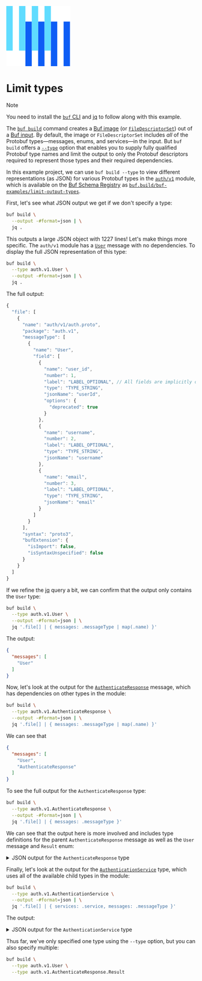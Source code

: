 ![The Buf logo](https://raw.githubusercontent.com/bufbuild/buf-examples/main/.github/buf-logo.svg)

# Limit types

> [!NOTE]
> You need to install the [`buf` CLI][install] and [jq] to follow along with this example.

The [`buf build`][build] command creates a [Buf image][image] (or
[`FileDescriptorSet`][filedescriptorset]) out of a [Buf input][input]. By default, the image or
`FileDescriptorSet` includes _all_ of the Protobuf types—messages, enums, and services—in the input.
But `buf build` offers a [`--type`][type] option that enables you to supply fully qualified Protobuf
type names and limit the output to only the Protobuf descriptors required to represent those types
and their required dependencies.

In this example project, we can use `buf build --type` to view different representations (as JSON)
for various Protobuf types in the [`auth/v1`](./auth/v1) module, which is available on the [Buf
Schema Registry][bsr] as [`buf.build/buf-examples/limit-output-types`][bsr-mod].

First, let's see what JSON output we get if we don't specify a type:

```sh
buf build \
  --output -#format=json | \
  jq .
```

This outputs a large JSON object with 1227 lines! Let's make things more specific. The `auth/v1`
module has a [`User`](./auth/v1#L5-9) message with no dependencies. To display the full JSON
representation of this type:

```sh
buf build \
  --type auth.v1.User \
  --output -#format=json | \
  jq .
```

The full output:

```javascript
{
  "file": [
    {
      "name": "auth/v1/auth.proto",
      "package": "auth.v1",
      "messageType": [
        {
          "name": "User",
          "field": [
            {
              "name": "user_id",
              "number": 1,
              "label": "LABEL_OPTIONAL", // All fields are implicitly optional in proto3
              "type": "TYPE_STRING",
              "jsonName": "userId",
              "options": {
                "deprecated": true
              }
            },
            {
              "name": "username",
              "number": 2,
              "label": "LABEL_OPTIONAL",
              "type": "TYPE_STRING",
              "jsonName": "username"
            },
            {
              "name": "email",
              "number": 3,
              "label": "LABEL_OPTIONAL",
              "type": "TYPE_STRING",
              "jsonName": "email"
            }
          ]
        }
      ],
      "syntax": "proto3",
      "bufExtension": {
        "isImport": false,
        "isSyntaxUnspecified": false
      }
    }
  ]
}
```

If we refine the [jq] query a bit, we can confirm that the output only contains the `User` type:

```sh
buf build \
  --type auth.v1.User \
  --output -#format=json | \
  jq '.file[] | { messages: .messageType | map(.name) }'
```

The output:

```json
{
  "messages": [
    "User"
  ]
}
```

Now, let's look at the output for the [`AuthenticateResponse`](./auth/v1#L18-30) message, which
has dependencies on other types in the module:

```sh
buf build \
  --type auth.v1.AuthenticateResponse \
  --output -#format=json | \
  jq '.file[] | { messages: .messageType | map(.name) }'
```

We can see that

```json
{
  "messages": [
    "User",
    "AuthenticateResponse"
  ]
}
```

To see the full output for the `AuthenticateResponse` type:

```sh
buf build \
  --type auth.v1.AuthenticateResponse \
  --output -#format=json | \
  jq '.file[] | { messages: .messageType }'
```

We can see that the output here is more involved and includes type definitions for the parent
`AuthenticateResponse` message as well as the `User` message and `Result` enum:

<details>
 <summary>JSON output for the <code>AuthenticateResponse</code> type</summary>

```json
{
  "messages": [
    {
      "name": "User",
      "field": [
        {
          "name": "user_id",
          "number": 1,
          "label": "LABEL_OPTIONAL",
          "type": "TYPE_STRING",
          "jsonName": "userId",
          "options": {
            "deprecated": true
          }
        },
        {
          "name": "username",
          "number": 2,
          "label": "LABEL_OPTIONAL",
          "type": "TYPE_STRING",
          "jsonName": "username"
        },
        {
          "name": "email",
          "number": 3,
          "label": "LABEL_OPTIONAL",
          "type": "TYPE_STRING",
          "jsonName": "email"
        }
      ]
    },
    {
      "name": "AuthenticateResponse",
      "field": [
        {
          "name": "result",
          "number": 1,
          "label": "LABEL_OPTIONAL",
          "type": "TYPE_ENUM",
          "typeName": ".auth.v1.AuthenticateResponse.Result",
          "jsonName": "result"
        },
        {
          "name": "user",
          "number": 2,
          "label": "LABEL_OPTIONAL",
          "type": "TYPE_MESSAGE",
          "typeName": ".auth.v1.User",
          "jsonName": "user"
        }
      ],
      "enumType": [
        {
          "name": "Result",
          "value": [
            {
              "name": "RESULT_UNSPECIFIED",
              "number": 0
            },
            {
              "name": "RESULT_AUTHENTICATION_SUCCESS",
              "number": 1
            },
            {
              "name": "RESULT_USER_NOT_FOUND",
              "number": 2
            },
            {
              "name": "RESULT_MALFORMED_REQUEST",
              "number": 3
            },
            {
              "name": "RESULT_AUTHENTICATION_FAILED",
              "number": 4
            },
            {
              "name": "RESULT_INCORRECT_PASSWORD",
              "number": 5,
              "options": {
                "deprecated": true
              }
            }
          ]
        }
      ]
    }
  ]
}
```
</details>

Finally, let's look at the output for the [`AuthenticationService`](./auth/v1#L32-34) type, which
uses all of the available child types in the module:

```sh
buf build \
  --type auth.v1.AuthenticationService \
  --output -#format=json | \
  jq '.file[] | { services: .service, messages: .messageType }'
```

The output:

<details>
 <summary>JSON output for the <code>AuthenticationService</code> type</summary>

```json
{
  "services": [
    {
      "name": "AuthenticationService",
      "method": [
        {
          "name": "Authenticate",
          "inputType": ".auth.v1.AuthenticateRequest",
          "outputType": ".auth.v1.AuthenticateResponse",
          "options": {}
        }
      ]
    }
  ],
  "messages": [
    {
      "name": "User",
      "field": [
        {
          "name": "user_id",
          "number": 1,
          "label": "LABEL_OPTIONAL",
          "type": "TYPE_STRING",
          "jsonName": "userId",
          "options": {
            "deprecated": true
          }
        },
        {
          "name": "username",
          "number": 2,
          "label": "LABEL_OPTIONAL",
          "type": "TYPE_STRING",
          "jsonName": "username"
        },
        {
          "name": "email",
          "number": 3,
          "label": "LABEL_OPTIONAL",
          "type": "TYPE_STRING",
          "jsonName": "email"
        }
      ]
    },
    {
      "name": "AuthenticateRequest",
      "field": [
        {
          "name": "user_id",
          "number": 1,
          "label": "LABEL_OPTIONAL",
          "type": "TYPE_STRING",
          "jsonName": "userId",
          "options": {
            "deprecated": true
          }
        },
        {
          "name": "username",
          "number": 2,
          "label": "LABEL_OPTIONAL",
          "type": "TYPE_STRING",
          "jsonName": "username"
        },
        {
          "name": "email",
          "number": 3,
          "label": "LABEL_OPTIONAL",
          "type": "TYPE_STRING",
          "jsonName": "email"
        },
        {
          "name": "password",
          "number": 4,
          "label": "LABEL_OPTIONAL",
          "type": "TYPE_STRING",
          "jsonName": "password"
        }
      ]
    },
    {
      "name": "AuthenticateResponse",
      "field": [
        {
          "name": "result",
          "number": 1,
          "label": "LABEL_OPTIONAL",
          "type": "TYPE_ENUM",
          "typeName": ".auth.v1.AuthenticateResponse.Result",
          "jsonName": "result"
        },
        {
          "name": "user",
          "number": 2,
          "label": "LABEL_OPTIONAL",
          "type": "TYPE_MESSAGE",
          "typeName": ".auth.v1.User",
          "jsonName": "user"
        }
      ],
      "enumType": [
        {
          "name": "Result",
          "value": [
            {
              "name": "RESULT_UNSPECIFIED",
              "number": 0
            },
            {
              "name": "RESULT_AUTHENTICATION_SUCCESS",
              "number": 1
            },
            {
              "name": "RESULT_USER_NOT_FOUND",
              "number": 2
            },
            {
              "name": "RESULT_MALFORMED_REQUEST",
              "number": 3
            },
            {
              "name": "RESULT_AUTHENTICATION_FAILED",
              "number": 4
            },
            {
              "name": "RESULT_INCORRECT_PASSWORD",
              "number": 5,
              "options": {
                "deprecated": true
              }
            }
          ]
        }
      ]
    }
  ]
}
```
</details>

Thus far, we've only specified one type using the `--type` option, but you can also specify
multiple:

```sh
buf build \
  --type auth.v1.User \
  --type auth.v1.AuthenticateResponse.Result
```

[bsr]: https://docs.buf.build/bsr
[bsr-mod]: https://buf.build/buf-examples/limit-output-types
[build]: https://docs.buf.build/build/usage
[filedescriptorset]: https://github.com/protocolbuffers/protobuf/blob/master/src/google/protobuf/descriptor.proto
[image]: https://docs.buf.build/reference/images
[input]: https://docs.buf.build/reference/inputs
[install]: https://docs.buf.build/installation
[jq]: https://stedolan.github.io/jq
[type]: https://docs.buf.build/build/usage#limit-to-specific-types
